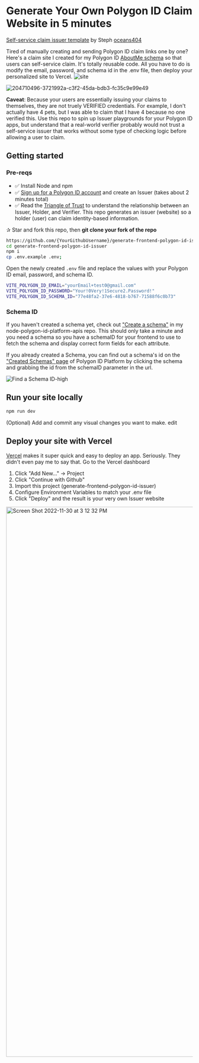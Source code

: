 # Generate Your Own Polygon ID Claim Website in 5 minutes

[Self-service claim issuer template](https://generate-frontend-polygon-id-issuer.vercel.app/) by Steph [oceans404](https://twitter.com/0ceans404)

Tired of manually creating and sending Polygon ID claim links one by one? Here's a claim site I created for my Polygon ID [AboutMe schema](https://github.com/oceans404/node-polygon-id-platform-apis/blob/main/yourData.js#L7-L29) so that users can self-service claim. It's totally reusable code. All you have to do is modify the email, password, and schema id in the .env file, then deploy your personalized site to Vercel.
![site](https://user-images.githubusercontent.com/91382964/205103971-e4ef3bf7-78ce-4a7e-a953-f50a8aebba4b.gif)


![204710496-3721992a-c3f2-45da-bdb3-fc35c9e99e49](https://user-images.githubusercontent.com/91382964/205103704-534ea87f-353a-4e24-b6ed-bea004e6c97a.png)

**Caveat**: Because your users are essentially issuing your claims to themselves, they are not truely VERIFIED credentials. For example, I don't actually have 4 pets, but I was able to claim that I have 4 because no one verified this. Use this repo to spin up Issuer playgrounds for your Polygon ID apps, but understand that a real-world verifier probably would not trust a self-service issuer that works without some type of checking logic before allowing a user to claim.

## Getting started

### Pre-reqs

- ✅ Install Node and npm
- ✅ [Sign up for a Polygon ID account](https://platform-test.polygonid.com/sign-up) and create an Issuer (takes about 2 minutes total)
- ✅ Read the [Triangle of Trust](https://wiki.polygon.technology/docs/polygonid/overview/#core-concepts-of-polygon-id-claim-identity-holder-issuer-and-verifier-triangle-of-trust) to understand the relationship between an Issuer, Holder, and Verifier. This repo generates an issuer (website) so a holder (user) can claim identity-based information. 

✰ Star and fork this repo, then **git clone your fork of the repo**

```bash
https://github.com/{YourGithubUsername}/generate-frontend-polygon-id-issuer.git
cd generate-frontend-polygon-id-issuer
npm i 
cp .env.example .env;
```

Open the newly created `.env` file and replace the values with your Polygon ID email, password, and schema ID. 

```bash
VITE_POLYGON_ID_EMAIL="yourEmail+test0@gmail.com"
VITE_POLYGON_ID_PASSWORD="Your!0Very!1Secure2.Password!"
VITE_POLYGON_ID_SCHEMA_ID="77e48fa2-37e6-4818-b767-71588f6c0b73"
```

### Schema ID

If you haven't created a schema yet, check out ["Create a schema"](https://github.com/oceans404/node-polygon-id-platform-apis/blob/main/README.md#create-a-schema) in my node-polygon-id-platform-apis repo. This should only take a minute and you need a schema so you have a schemaID for your frontend to use to fetch the schema and display correct form fields for each attribute.

If you already created a Schema, you can find out a schema's id on the ["Created Schemas" page](https://platform-test.polygonid.com/claiming/created-schemas) of Polygon ID Platform by clicking the schema and grabbing the id from the schemaID parameter in the url.

![Find a Schema ID-high](https://user-images.githubusercontent.com/91382964/205096690-8edfa886-644c-4a65-9b85-ad6c9e61eaab.gif)

## Run your site locally

```bash
npm run dev
````

(Optional) Add and commit any visual changes you want to make. edit

## Deploy your site with Vercel

[Vercel](https://vercel.com/) makes it super quick and easy to deploy an app. Seriously. They didn't even pay me to say that. Go to the Vercel dashboard

1. Click "Add New..." -> Project
2. Click "Continue with Github"
3. Import this project (generate-frontend-polygon-id-issuer)
4. Configure Environment Variables to match your .env file
5. Click "Deploy" and the result is your very own Issuer website

<img width="1486" alt="Screen Shot 2022-11-30 at 3 12 32 PM" src="https://user-images.githubusercontent.com/91382964/204930971-0b464680-7363-43c8-8932-12613553e5c6.png">


